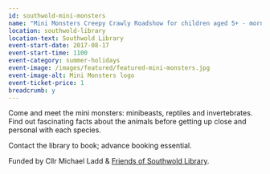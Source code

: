```yaml
---
id: southwold-mini-monsters
name: "Mini Monsters Creepy Crawly Roadshow for children aged 5+ - morning session"
location: southwold-library
location-text: Southwold Library
event-start-date: 2017-08-17
event-start-time: 1100
event-category: summer-holidays
event-image: /images/featured/featured-mini-monsters.jpg
event-image-alt: Mini Monsters logo
event-ticket-price: 1
breadcrumb: y
---
```


Come and meet the mini monsters: minibeasts, reptiles and invertebrates. Find out fascinating facts about the animals before getting up close and personal with each species.

Contact the library to book; advance booking essential.

Funded by Cllr Michael Ladd & [Friends of Southwold Library](/about/member-organisations/friends-of-southwold-library-fosl/).
